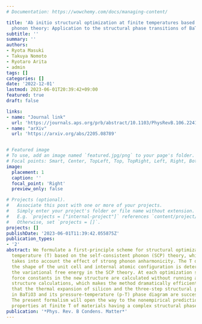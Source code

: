 ```yaml
---
# Documentation: https://wowchemy.com/docs/managing-content/

title: 'Ab initio structural optimization at finite temperatures based on anharmonic
  phonon theory: Application to the structural phase transitions of BaTiO$_3$'
subtitle: ''
summary: ''
authors:
- Ryota Masuki
- Takuya Nomoto
- Ryotaro Arita
- admin
tags: []
categories: []
date: '2022-12-01'
lastmod: 2023-06-01T20:39:42+09:00
featured: true
draft: false

links:
- name: "Journal link"
  url: 'https://journals.aps.org/prb/abstract/10.1103/PhysRevB.106.224104'
- name: "arXiv"
  url: 'https://arxiv.org/abs/2205.08789'


# Featured image
# To use, add an image named `featured.jpg/png` to your page's folder.
# Focal points: Smart, Center, TopLeft, Top, TopRight, Left, Right, BottomLeft, Bottom, BottomRight.
image:
  placement: 1
  caption: ''
  focal_point: 'Right'
  preview_only: false

# Projects (optional).
#   Associate this post with one or more of your projects.
#   Simply enter your project's folder or file name without extension.
#   E.g. `projects = ["internal-project"]` references `content/project/deep-learning/index.md`.
#   Otherwise, set `projects = []`.
projects: []
publishDate: '2023-06-01T11:39:42.055875Z'
publication_types:
- '2'
abstract: We formulate a first-principle scheme for structural optimization at finite
  temperature (T) based on the self-consistent phonon (SCP) theory, which accurately
  takes into account the effect of strong phonon anharmonicity. The T dependence of
  the shape of the unit cell and internal atomic configuration is determined by minimizing
  the variational free energy in the SCP theory. At each optimization step, the interatomic
  force constants in the new structure are calculated without running additional electronic
  structure calculations, which makes the method dramatically efficient. We demonstrate
  that the thermal expansion of silicon and the three-step structural phase transitions
  in BaTiO3 and its pressure-temperature (p-T) phase diagram are successfully reproduced.
  The present formalism will open the way to the nonempirical prediction of physical
  properties at finite T of materials having a complex structural phase diagram.
publication: '*Phys. Rev. B Condens. Matter*'
---
```

